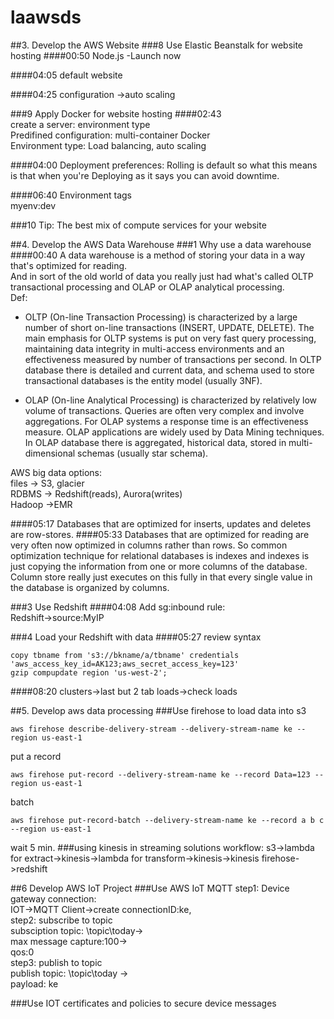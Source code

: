 # laawsds

##3. Develop the AWS Website
###8 Use Elastic Beanstalk for website hosting
####00:50
Node.js -Launch now

####04:05
default website

####04:25
configuration ->auto scaling




###9 Apply Docker for website hosting
####02:43  
create a server: environment type  
Predifined configuration: multi-container Docker  
Environment type: Load balancing, auto scaling  

####04:00
Deployment preferences:
Rolling is default so what this means is that when you're Deploying as it says you can avoid downtime.  

####06:40
Environment tags  
myenv:dev

###10 Tip: The best mix of compute services for your website














##4. Develop the AWS Data Warehouse
###1 Why use a data warehouse
####00:40
A data warehouse is a method of storing your data in a way that's optimized for reading.  
And in sort of the old world of data you really just had what's called OLTP transactional processing and OLAP or OLAP analytical processing.  
Def:
- OLTP (On-line Transaction Processing) is characterized by a large number of short on-line transactions (INSERT, UPDATE, DELETE). The main emphasis for OLTP systems is put on very fast query processing, maintaining data integrity in multi-access environments and an effectiveness measured by number of transactions per second. In OLTP database there is detailed and current data, and schema used to store transactional databases is the entity model (usually 3NF). 

- OLAP (On-line Analytical Processing) is characterized by relatively low volume of transactions. Queries are often very complex and involve aggregations. For OLAP systems a response time is an effectiveness measure. OLAP applications are widely used by Data Mining techniques. In OLAP database there is aggregated, historical data, stored in multi-dimensional schemas (usually star schema). 


AWS big data options:  
files -> S3, glacier  
RDBMS -> Redshift(reads), Aurora(writes)  
Hadoop ->EMR

####05:17
Databases that are optimized for inserts, updates and deletes are row-stores.
####05:33
Databases that are optimized for reading are very often now optimized in columns rather than rows. So common optimization technique for relational databases is indexes and indexes is just copying the information from one or more columns of the database. Column store really just executes on this fully in that every single value in the database is organized by columns.




###3 Use Redshift
####04:08
Add sg:inbound rule:  
Redshift->source:MyIP


###4 Load your Redshift with data
####05:27
review syntax
```
copy tbname from 's3://bkname/a/tbname' credentials 'aws_access_key_id=AK123;aws_secret_access_key=123' 
gzip compupdate region 'us-west-2';
```
####08:20
clusters->last but 2 tab loads->check loads








##5. Develop aws data processing
###Use firehose to load data into s3
```
aws firehose describe-delivery-stream --delivery-stream-name ke --region us-east-1
```
put a record
```
aws firehose put-record --delivery-stream-name ke --record Data=123 --region us-east-1
```
batch
```
aws firehose put-record-batch --delivery-stream-name ke --record a b c --region us-east-1
```
wait 5 min.
###using kinesis in streaming solutions
workflow: s3->lambda for extract->kinesis->lambda for transform->kinesis->kinesis firehose->redshift

##6 Develop AWS IoT Project
###Use AWS IoT MQTT
step1: Device gateway connection:  
IOT->MQTT Client->create connectionID:ke,  
step2: subscribe to topic  
subsciption topic: \topic\today->  
max message capture:100->  
qos:0  
step3: publish to topic  
publish topic: \topic\today ->  
payload: ke

###Use IOT certificates and policies to secure device messages
